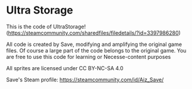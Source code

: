 # Ultra Storage
This is the code of UltraStorage! (https://steamcommunity.com/sharedfiles/filedetails/?id=3397986280)

All code is created by Save, modifying and amplifying the original game files. Of course a large part of the code belongs to the original game. You are free to use this code for learning or Necesse-content purposes

All sprites are licensed under CC BY-NC-SA 4.0

Save's Steam profile: https://steamcommunity.com/id/Aiz_Save/